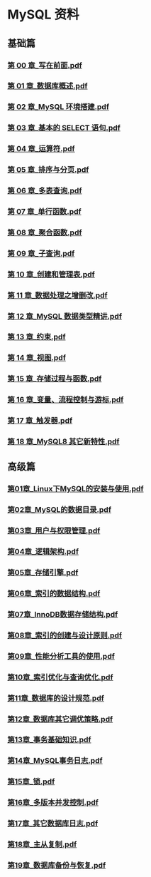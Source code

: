 # MySQL 资料

## 基础篇

### [第 00 章_写在前面.pdf](./base/第00章_写在前面.pdf)

### [第 01 章_数据库概述.pdf](./base/第01章_数据库概述.pdf)

### [第 02 章_MySQL 环境搭建.pdf](./base/第02章_MySQL环境搭建.pdf)

### [第 03 章_基本的 SELECT 语句.pdf](./base/第03章_基本的SELECT语句.pdf)

### [第 04 章_运算符.pdf](./base/第04章_运算符.pdf)

### [第 05 章_排序与分页.pdf](./base/第05章_排序与分页.pdf)

### [第 06 章_多表查询.pdf](./base/第06章_多表查询.pdf)

### [第 07 章_单行函数.pdf](./base/第07章_单行函数.pdf)

### [第 08 章_聚合函数.pdf](./base/第08章_聚合函数.pdf)

### [第 09 章_子查询.pdf](./base/第09章_子查询.pdf)

### [第 10 章_创建和管理表.pdf](./base/第10章_创建和管理表.pdf)

### [第 11 章_数据处理之增删改.pdf](./base/第11章_数据处理之增删改.pdf)

### [第 12 章_MySQL 数据类型精讲.pdf](./base/第12章_MySQL数据类型精讲.pdf)

### [第 13 章_约束.pdf](./base/第13章_约束.pdf)

### [第 14 章_视图.pdf](./base/第14章_视图.pdf)

### [第 15 章_存储过程与函数.pdf](./base/第15章_存储过程与函数.pdf)

### [第 16 章_变量、流程控制与游标.pdf](./base/第16章_变量、流程控制与游标.pdf)

### [第 17 章_触发器.pdf](./base/第17章_触发器.pdf)

### [第 18 章_MySQL8 其它新特性.pdf](./base/第18章_MySQL8其它新特性.pdf)

## 高级篇

### [第01章_Linux下MySQL的安装与使用.pdf](./advanced/第01章_Linux下MySQL的安装与使用.pdf)

### [第02章_MySQL的数据目录.pdf](./advanced/第02章_MySQL的数据目录.pdf)

### [第03章_用户与权限管理.pdf](./advanced/第03章_用户与权限管理.pdf)

### [第04章_逻辑架构.pdf](./advanced/第04章_逻辑架构.pdf)

### [第05章_存储引擎.pdf](./advanced/第05章_存储引擎.pdf)

### [第06章_索引的数据结构.pdf](./advanced/第06章_索引的数据结构.pdf)

### [第07章_InnoDB数据存储结构.pdf](./advanced/第07章_InnoDB数据存储结构.pdf)

### [第08章_索引的创建与设计原则.pdf](./advanced/第08章_索引的创建与设计原则.pdf)

### [第09章_性能分析工具的使用.pdf](./advanced/第09章_性能分析工具的使用.pdf)

### [第10章_索引优化与查询优化.pdf](./advanced/第10章_索引优化与查询优化.pdf)

### [第11章_数据库的设计规范.pdf](./advanced/第11章_数据库的设计规范.pdf)

### [第12章_数据库其它调优策略.pdf](./advanced/第12章_数据库其它调优策略.pdf)

### [第13章_事务基础知识.pdf](./advanced/第13章_事务基础知识.pdf)

### [第14章_MySQL事务日志.pdf](./advanced/第14章_MySQL事务日志.pdf)

### [第15章_锁.pdf](./advanced/第15章_锁.pdf)

### [第16章_多版本并发控制.pdf](./advanced/第16章_多版本并发控制.pdf)

### [第17章_其它数据库日志.pdf](./advanced/第17章_其它数据库日志.pdf)

### [第18章_主从复制.pdf](./advanced/第18章_主从复制.pdf)

### [第19章_数据库备份与恢复.pdf](./advanced/第19章_数据库备份与恢复.pdf)  